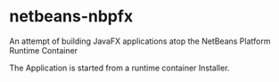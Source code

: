 # netbeans-nbpfx
An attempt of building JavaFX applications atop the NetBeans Platform Runtime Container

The Application is started from a runtime container Installer.

